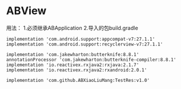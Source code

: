 # ABView
用法：
1.必须继承ABApplication
2.导入的包build.gradle

    implementation 'com.android.support:appcompat-v7:27.1.1'
    implementation 'com.android.support:recyclerview-v7:27.1.1'

    implementation 'com.jakewharton:butterknife:8.8.1'
    annotationProcessor 'com.jakewharton:butterknife-compiler:8.8.1'
    implementation 'io.reactivex.rxjava2:rxjava:2.1.7'
    implementation 'io.reactivex.rxjava2:rxandroid:2.0.1'
    
    implementation 'com.github.ABXiaoLiuMang:TestRes:v1.0'
